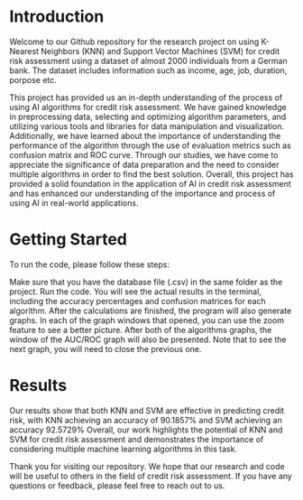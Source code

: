 # Introduction
Welcome to our Github repository for the research project on using K-Nearest Neighbors (KNN) and Support Vector Machines (SVM) for credit risk assessment using a dataset of almost 2000 individuals from a German bank. The dataset includes information such as income, age, job, duration, porpose etc.

This project has provided us an in-depth understanding of the process of using AI algorithms for credit risk assessment. We have gained knowledge in preprocessing data, selecting and optimizing algorithm parameters, and utilizing various tools and libraries for data manipulation and visualization. Additionally, we have learned about the importance of understanding the performance of the algorithm through the use of evaluation metrics such as confusion matrix and ROC curve. Through our studies, we have come to appreciate the significance of data preparation and the need to consider multiple algorithms in order to find the best solution. Overall, this project has provided a solid foundation in the application of AI in credit risk assessment and has enhanced our understanding of the importance and process of using AI in real-world applications.

# Getting Started
To run the code, please follow these steps:

Make sure that you have the database file (.csv) in the same folder as the project.
Run the code. You will see the actual results in the terminal, including the accuracy percentages and confusion matrices for each algorithm. After the calculations are finished, the program will also generate graphs.
In each of the graph windows that opened, you can use the zoom feature to see a better picture. After both of the algorithms graphs, the window of the AUC/ROC graph will also be presented. Note that to see the next graph, you will need to close the previous one.

# Results
Our results show that both KNN and SVM are effective in predicting credit risk, with KNN achieving an accuracy of 90.1857% and SVM achieving an accuracy 92.5729% Overall, our work highlights the potential of KNN and SVM for credit risk assessment and demonstrates the importance of considering multiple machine learning algorithms in this task.





Thank you for visiting our repository. We hope that our research and code will be useful to others in the field of credit risk assessment. 
If you have any questions or feedback, please feel free to reach out to us.
